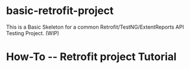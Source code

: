 # basic-retrofit-project
This is a Basic Skeleton for a common Retrofit/TestNG/ExtentReports API Testing Project. (WIP)

# __How-To__ -- Retrofit project Tutorial
